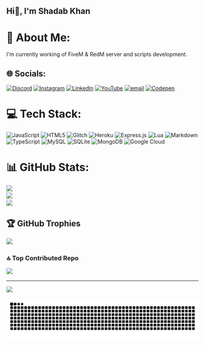 ## Hi👋, I'm Shadab Khan
# 💫 About Me:
I'm currently working of FiveM & RedM server and scripts development.

## 🌐 Socials:
[![Discord](https://img.shields.io/badge/Discord-%237289DA.svg?logo=discord&logoColor=white)](https://discord.gg/https://discord.gg/nkMTBARzz4) [![Instagram](https://img.shields.io/badge/Instagram-%23E4405F.svg?logo=Instagram&logoColor=white)](https://instagram.com/shadaabkhaann) [![LinkedIn](https://img.shields.io/badge/LinkedIn-%230077B5.svg?logo=linkedin&logoColor=white)](https://linkedin.com/in/mohd-shadab-khan-349793351) [![YouTube](https://img.shields.io/badge/YouTube-%23FF0000.svg?logo=YouTube&logoColor=white)](https://youtube.com/@DreamScripting) [![email](https://img.shields.io/badge/Email-D14836?logo=gmail&logoColor=white)](mailto:dreamscripting@gmail.com) [![Codepen](https://img.shields.io/badge/Website-000000?logo=codepen&logoColor=white)](https://codepen.io/https://dreamscripting.vercel.app/) 

# 💻 Tech Stack:
![JavaScript](https://img.shields.io/badge/javascript-%23323330.svg?style=for-the-badge&logo=javascript&logoColor=%23F7DF1E) ![HTML5](https://img.shields.io/badge/html5-%23E34F26.svg?style=for-the-badge&logo=html5&logoColor=white) ![Glitch](https://img.shields.io/badge/glitch-%233333FF.svg?style=for-the-badge&logo=glitch&logoColor=white) ![Heroku](https://img.shields.io/badge/heroku-%23430098.svg?style=for-the-badge&logo=heroku&logoColor=white) ![Express.js](https://img.shields.io/badge/express.js-%23404d59.svg?style=for-the-badge&logo=express&logoColor=%2361DAFB) ![Lua](https://img.shields.io/badge/lua-%232C2D72.svg?style=for-the-badge&logo=lua&logoColor=white) ![Markdown](https://img.shields.io/badge/markdown-%23000000.svg?style=for-the-badge&logo=markdown&logoColor=white) ![TypeScript](https://img.shields.io/badge/typescript-%23007ACC.svg?style=for-the-badge&logo=typescript&logoColor=white) ![MySQL](https://img.shields.io/badge/mysql-4479A1.svg?style=for-the-badge&logo=mysql&logoColor=white) ![SQLite](https://img.shields.io/badge/sqlite-%2307405e.svg?style=for-the-badge&logo=sqlite&logoColor=white) ![MongoDB](https://img.shields.io/badge/MongoDB-%234ea94b.svg?style=for-the-badge&logo=mongodb&logoColor=white) ![Google Cloud](https://img.shields.io/badge/GoogleCloud-%234285F4.svg?style=for-the-badge&logo=google-cloud&logoColor=white)
# 📊 GitHub Stats:
![](https://github-readme-stats.vercel.app/api?username=koolaash&theme=dark&hide_border=false&include_all_commits=false&count_private=false)<br/>
![](https://nirzak-streak-stats.vercel.app/?user=koolaash&theme=dark&hide_border=false)<br/>
![](https://github-readme-stats.vercel.app/api/top-langs/?username=koolaash&theme=dark&hide_border=false&include_all_commits=false&count_private=false&layout=compact)

## 🏆 GitHub Trophies
![](https://github-profile-trophy.vercel.app/?username=koolaash&theme=bear&no-frame=false&no-bg=true&margin-w=4)

### 🔝 Top Contributed Repo
![](https://github-contributor-stats.vercel.app/api?username=koolaash&limit=5&theme=dark&combine_all_yearly_contributions=true)

---
[![](https://visitcount.itsvg.in/api?id=koolaash&icon=5&color=1)](https://visitcount.itsvg.in)

<picture>
  <source media="(prefers-color-scheme: dark)" srcset="https://raw.githubusercontent.com/koolaash/koolaash/output/github-snake-dark.svg" />
  <source media="(prefers-color-scheme: light)" srcset="https://raw.githubusercontent.com/koolaash/koolaash/output/github-snake.svg" />
  <img alt="github-snake" src="https://raw.githubusercontent.com/koolaash/koolaash/output/github-snake.svg" />
</picture>
